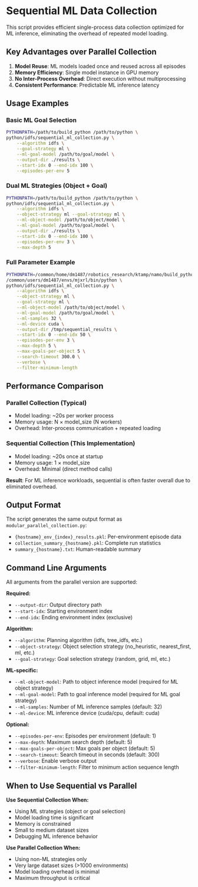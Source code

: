# Sequential ML Data Collection

This script provides efficient single-process data collection optimized for ML inference, eliminating the overhead of repeated model loading.

## Key Advantages over Parallel Collection

1. **Model Reuse**: ML models loaded once and reused across all episodes
2. **Memory Efficiency**: Single model instance in GPU memory  
3. **No Inter-Process Overhead**: Direct execution without multiprocessing
4. **Consistent Performance**: Predictable ML inference latency

## Usage Examples

### Basic ML Goal Selection
```bash
PYTHONPATH=/path/to/build_python /path/to/python \
python/idfs/sequential_ml_collection.py \
    --algorithm idfs \
    --goal-strategy ml \
    --ml-goal-model /path/to/goal/model \
    --output-dir ./results \
    --start-idx 0 --end-idx 100 \
    --episodes-per-env 5
```

### Dual ML Strategies (Object + Goal)
```bash
PYTHONPATH=/path/to/build_python /path/to/python \
python/idfs/sequential_ml_collection.py \
    --algorithm idfs \
    --object-strategy ml --goal-strategy ml \
    --ml-object-model /path/to/object/model \
    --ml-goal-model /path/to/goal/model \
    --output-dir ./results \
    --start-idx 0 --end-idx 100 \
    --episodes-per-env 3 \
    --max-depth 5
```

### Full Parameter Example  
```bash
PYTHONPATH=/common/home/dm1487/robotics_research/ktamp/namo/build_python_mjxrl_westeros \
/common/users/dm1487/envs/mjxrl/bin/python \
python/idfs/sequential_ml_collection.py \
    --algorithm idfs \
    --object-strategy ml \
    --goal-strategy ml \
    --ml-object-model /path/to/object/model \
    --ml-goal-model /path/to/goal/model \
    --ml-samples 32 \
    --ml-device cuda \
    --output-dir /tmp/sequential_results \
    --start-idx 0 --end-idx 50 \
    --episodes-per-env 3 \
    --max-depth 5 \
    --max-goals-per-object 5 \
    --search-timeout 300.0 \
    --verbose \
    --filter-minimum-length
```

## Performance Comparison

### Parallel Collection (Typical)
- Model loading: ~20s per worker process  
- Memory usage: N × model_size (N workers)
- Overhead: Inter-process communication + repeated loading

### Sequential Collection (This Implementation)
- Model loading: ~20s once at startup
- Memory usage: 1 × model_size 
- Overhead: Minimal (direct method calls)

**Result**: For ML inference workloads, sequential is often faster overall due to eliminated overhead.

## Output Format

The script generates the same output format as `modular_parallel_collection.py`:

- `{hostname}_env_{index}_results.pkl`: Per-environment episode data
- `collection_summary_{hostname}.pkl`: Complete run statistics
- `summary_{hostname}.txt`: Human-readable summary

## Command Line Arguments

All arguments from the parallel version are supported:

**Required:**
- `--output-dir`: Output directory path
- `--start-idx`: Starting environment index  
- `--end-idx`: Ending environment index (exclusive)

**Algorithm:**
- `--algorithm`: Planning algorithm (idfs, tree_idfs, etc.)
- `--object-strategy`: Object selection strategy (no_heuristic, nearest_first, ml, etc.)
- `--goal-strategy`: Goal selection strategy (random, grid, ml, etc.)

**ML-specific:**
- `--ml-object-model`: Path to object inference model (required for ML object strategy)
- `--ml-goal-model`: Path to goal inference model (required for ML goal strategy)
- `--ml-samples`: Number of ML inference samples (default: 32)
- `--ml-device`: ML inference device (cuda/cpu, default: cuda)

**Optional:**
- `--episodes-per-env`: Episodes per environment (default: 1)
- `--max-depth`: Maximum search depth (default: 5)
- `--max-goals-per-object`: Max goals per object (default: 5)  
- `--search-timeout`: Search timeout in seconds (default: 300)
- `--verbose`: Enable verbose output
- `--filter-minimum-length`: Filter to minimum action sequence length

## When to Use Sequential vs Parallel

**Use Sequential Collection When:**
- Using ML strategies (object or goal selection)
- Model loading time is significant
- Memory is constrained  
- Small to medium dataset sizes
- Debugging ML inference behavior

**Use Parallel Collection When:**  
- Using non-ML strategies only
- Very large dataset sizes (>1000 environments)
- Model loading overhead is minimal
- Maximum throughput is critical